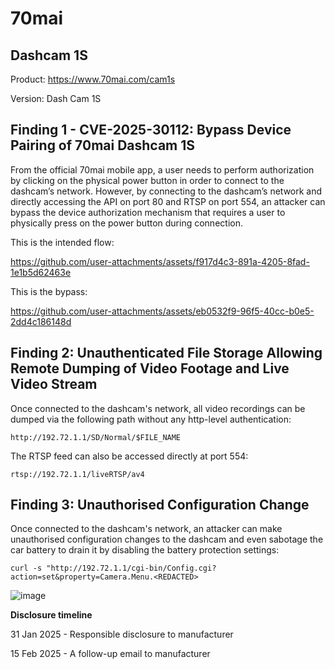 # 70mai 

## Dashcam 1S

Product: https://www.70mai.com/cam1s

Version: Dash Cam 1S

## Finding 1 - CVE-2025-30112: Bypass Device Pairing of 70mai Dashcam 1S

From the official 70mai mobile app, a user needs to perform authorization by clicking on the physical power button in order to connect to the dashcam’s network. However, by connecting to the dashcam’s network and directly accessing the API on port 80 and RTSP on port 554, an attacker can bypass the device authorization mechanism that requires a user to physically press on the power button during connection.

This is the intended flow:

https://github.com/user-attachments/assets/f917d4c3-891a-4205-8fad-1e1b5d62463e

This is the bypass:


https://github.com/user-attachments/assets/eb0532f9-96f5-40cc-b0e5-2dd4c186148d


## Finding 2: Unauthenticated File Storage Allowing Remote Dumping of Video Footage and Live Video Stream

Once connected to the dashcam's network, all video recordings can be dumped via the following path without any http-level authentication:

```
http://192.72.1.1/SD/Normal/$FILE_NAME
```
The RTSP feed can also be accessed directly at port 554:

```
rtsp://192.72.1.1/liveRTSP/av4
```

## Finding 3: Unauthorised Configuration Change

Once connected to the dashcam's network, an attacker can make unauthorised configuration changes to the dashcam and even sabotage the car battery to drain it by disabling the battery protection settings:
```
curl -s "http://192.72.1.1/cgi-bin/Config.cgi?action=set&property=Camera.Menu.<REDACTED>
```

![image](https://github.com/user-attachments/assets/73a5ca50-1b68-4d96-86c7-1af22874f837)


**Disclosure timeline**

31 Jan 2025 - Responsible disclosure to manufacturer

15 Feb 2025 - A follow-up email to manufacturer





